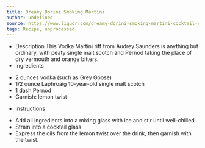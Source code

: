 ```yaml
---
title: Dreamy Dorini Smoking Martini
author: undefined
source: https://www.liquor.com/dreamy-dorini-smoking-martini-cocktail-recipe-5203959
tags: Recipe, unprocessed
---
```

- Description
This Vodka Martini riff from Audrey Saunders is anything but ordinary, with peaty single malt scotch and Pernod taking the place of dry vermouth and orange bitters.
- Ingredients
* 2 ounces vodka (such as Grey Goose)
* 1/2 ounce Laphroaig 10-year-old single malt scotch 
* 1 dash Pernod
* Garnish: lemon twist
- Instructions
* Add all ingredients into a mixing glass with ice and stir until well-chilled.
* Strain into a cocktail glass.
* Express the oils from the lemon twist over the drink, then garnish with the twist.